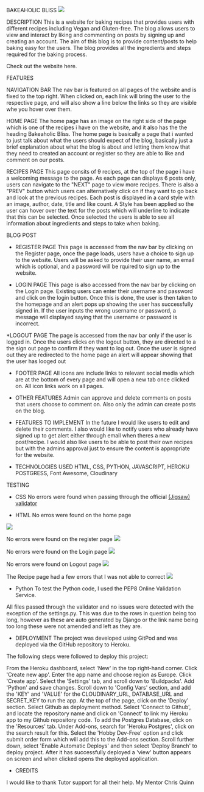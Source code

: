 BAKEAHOLIC BLISS
<img src="https://res.cloudinary.com/dpm3pthvb/image/upload/v1643919077/static/css/Image_03-02-2022_at_20.07_y0ukvs.jpg">

DESCRIPTION
This is a website for baking recipes that provides users with different recipes including Vegan and Gluten-free. The blog allows users to view and interact by liking and commenting on posts by signing up and creating an account. The aim of this blog is to provide content/posts to help baking easy for the users. The blog provides all the ingredients and steps required for the baking process.

Check out the website here.

FEATURES

NAVIGATION BAR
The nav bar is featured on all pages of the website and is fixed to the top right. When clicked on, each link will bring the user to the respective page, and will also show a line below the links so they are visible whe you hover over them.

HOME PAGE
The home page has an image on the right side of the page which is one of the recipes i have on the website, and it also has the the heading Bakeaholic Bliss. The home page is basically a page that i wanted to just talk about what the users should expect of the blog, basically just a brief explanation about what the blog is about and letting them know that they need to created an account or register so they are able to like and comment on our posts.

RECIPES PAGE
This page consits of 9 recipes, at the top of the page i have a welcoming message to the page. As each page can displays 6 posts only, users can navigate to the "NEXT" page to view more recipes. There is also a "PREV" button which users can alternatively click on if they want to go back and look at the previous recipes. Each post is displayed in a card style with an image, author, date, title and like count. A Style has been applied so the user can hover over the text for the posts which will underline to indicate that this can be selected. Once selected the users is able to see all information about ingredients and steps to take when baking.

BLOG POST



* REGISTER PAGE
This page is accessed from the nav bar by clicking on the Register page, once the page loads, users have a choice to sign up to the website. Users will be asked to provide their user name, an email which is optional, and a password will be rquired to sign up to the website.

* LOGIN PAGE
This page is also accessed from the nav bar by clicking on the Login page. Existing users can enter their username and password and click on the login button. Once this is done, the user is then taken to the homepage and an alert pops up showing the user has successfully signed in. If the user inputs the wrong username or password, a message will displayed saying that the username or password is incorrect.

*LOGOUT PAGE
The page is accessed from the nav bar only if the user is logged in. Once the users clicks on the logout button, they are directed to a the sign out page to confirm if they want to log out.  Once the user is signed out they are redirected to the home page an alert will appear showing that the user has looged out

* FOOTER PAGE
All icons are include links to relevant social media which are at the bottom of every page and will open a new tab once clicked on. All icon links work on all pages.

* OTHER FEATURES
Admin can approve and delete comments on posts that users choose to comment on. Also only the admin can create posts on the blog.

* FEATURES TO IMPLEMENT
In the future I would like users to edit and delete their comments.
I also would like to notify users who already have signed up to get alert either through email when theres a new post/recipe. 
I would also like users to be able to post their own recipes but with the admins approval just to ensure the content is appropriate for the website.

* TECHNOLOGIES USED
HTML, CSS, PYTHON, JAVASCRIPT, HEROKU POSTGRESS, Font Awesome, Cloudinary

TESTING
* CSS
No errors were found when passing through the official [(Jigsaw) validator](https://jigsaw.w3.org/css-validator/validator?uri=https%3A%2F%2F8000-divine97-djangoproject-58ws0zudzzz.ws-eu30.gitpod.io%2F&profile=css3svg&usermedium=all&warning=1&vextwarning=&lang=en)

* HTML
No erros were found on the home page
<img src="https://res.cloudinary.com/dpm3pthvb/image/upload/v1643931786/static/css/5AA0643D-7BFA-4E9C-AE44-70DB04E358A1_yb4ucx.jpg">

No errors were found on the register page
<img src="https://res.cloudinary.com/dpm3pthvb/image/upload/v1643931786/static/css/5AA0643D-7BFA-4E9C-AE44-70DB04E358A1_yb4ucx.jpg">

No errors were found on the Login page
<img src="https://res.cloudinary.com/dpm3pthvb/image/upload/v1643933705/static/css/C665DAB9-45BC-467D-85A9-03027E28AF42_uhjjg0.jpg">

No errors were found on Logout page
<img src="https://res.cloudinary.com/dpm3pthvb/image/upload/v1643933810/static/css/A9144D12-0286-4370-A1EF-7D4C86ACAB63_gsuokt.jpg">

The Recipe page had a few errors that I was not able to correct
<img src="https://res.cloudinary.com/dpm3pthvb/image/upload/v1643933810/static/css/A9144D12-0286-4370-A1EF-7D4C86ACAB63_gsuokt.jpg">

* Python
To test the Python code, I used the PEP8 Online Validation Service.

All files passed through the validator and no issues were detected with the exception of the settings.py. This was due to the rows in question being too long, however as these are auto generated by Django or the link name being too long these were not amended and left as they are.



* DEPLOYMENT
The project was developed using GitPod and was deployed via the GitHub repository to Heroku.

The following steps were followed to deploy this project:

From the Heroku dashboard, select 'New' in the top right-hand corner.
Click 'Create new app'.
Enter the app name and choose region as Europe.
Click 'Create app'.
Select the 'Settings' tab, and scroll down to 'Buildpacks'.
Add 'Python' and save changes.
Scroll down to 'Config Vars' section, and add the 'KEY' and 'VALUE' for the CLOUDINARY_URL, DATABASE_URL and SECRET_KEY to run the app.
At the top of the page, click on the 'Deploy' section.
Select Github as deployment method.
Select 'Connect to Github', and locate the repository name and click on 'Connect' to link my Heroku app to my Github repository code.
To add the Postgres Database, click on the 'Resources' tab.
Under Add-ons, search for 'Heroku Postgres', click on the search result for this.
Select the 'Hobby Dev-Free' option and click submit order form which will add this to the Add-ons section.
Scroll further down, select 'Enable Automatic Deploys' and then select 'Deploy Branch' to deploy project.
After it has successfully deployed a 'view' button appears on screen and when clicked opens the deployed application.


* CREDITS



I would like to thank Tutor support for all their help.
My Mentor Chris Quinn

